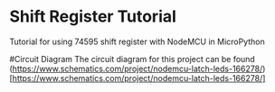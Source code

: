 # Shift Register Tutorial
Tutorial for using 74595 shift register with NodeMCU in MicroPython

#Circuit Diagram 
The circuit diagram for this project can be found (https://www.schematics.com/project/nodemcu-latch-leds-166278/)[https://www.schematics.com/project/nodemcu-latch-leds-166278/]

